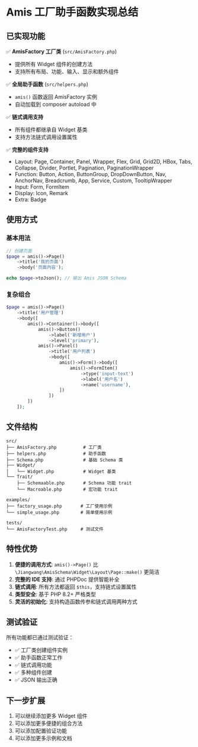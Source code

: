 # Amis 工厂助手函数实现总结

## 已实现功能

✅ **AmisFactory 工厂类** (`src/AmisFactory.php`)
   - 提供所有 Widget 组件的创建方法
   - 支持所有布局、功能、输入、显示和额外组件

✅ **全局助手函数** (`src/helpers.php`)
   - `amis()` 函数返回 AmisFactory 实例
   - 自动加载到 composer autoload 中

✅ **链式调用支持**
   - 所有组件都继承自 Widget 基类
   - 支持方法链式调用设置属性

✅ **完整的组件支持**
   - Layout: Page, Container, Panel, Wrapper, Flex, Grid, Grid2D, HBox, Tabs, Collapse, Divider, Portlet, Pagination, PaginationWrapper
   - Function: Button, Action, ButtonGroup, DropDownButton, Nav, AnchorNav, Breadcrumb, App, Service, Custom, TooltipWrapper
   - Input: Form, FormItem
   - Display: Icon, Remark
   - Extra: Badge

## 使用方式

### 基本用法
```php
// 创建页面
$page = amis()->Page()
    ->title('我的页面')
    ->body('页面内容');

echo $page->toJson(); // 输出 Amis JSON Schema
```

### 复杂组合
```php
$page = amis()->Page()
    ->title('用户管理')
    ->body([
        amis()->Container()->body([
            amis()->Button()
                ->label('新增用户')
                ->level('primary'),
            amis()->Panel()
                ->title('用户列表')
                ->body([
                    amis()->Form()->body([
                        amis()->FormItem()
                            ->type('input-text')
                            ->label('用户名')
                            ->name('username'),
                    ])
                ])
        ])
    ]);
```

## 文件结构

```
src/
├── AmisFactory.php          # 工厂类
├── helpers.php              # 助手函数
├── Schema.php               # 基础 Schema 类
├── Widget/
│   └── Widget.php           # Widget 基类
└── Trait/
    ├── Schemaable.php       # Schema 功能 trait
    └── Macroable.php        # 宏功能 trait

examples/
├── factory_usage.php       # 工厂使用示例
└── simple_usage.php        # 简单使用示例

tests/
└── AmisFactoryTest.php     # 测试文件
```

## 特性优势

1. **便捷的调用方式**: `amis()->Page()` 比 `\Jiangwang\AmisSchema\Widget\Layout\Page::make()` 更简洁
2. **完整的 IDE 支持**: 通过 PHPDoc 提供智能补全
3. **链式调用**: 所有方法都返回 `$this`，支持链式设置属性
4. **类型安全**: 基于 PHP 8.2+ 严格类型
5. **灵活的初始化**: 支持构造函数传参和链式调用两种方式

## 测试验证

所有功能都已通过测试验证：
- ✅ 工厂类创建组件实例
- ✅ 助手函数正常工作
- ✅ 链式调用功能
- ✅ 多种组件创建
- ✅ JSON 输出正确

## 下一步扩展

1. 可以继续添加更多 Widget 组件
2. 可以添加更多便捷的组合方法
3. 可以添加配置验证功能
4. 可以添加更多示例和文档
